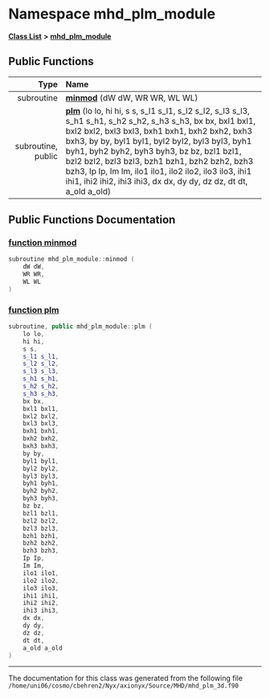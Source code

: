 
# Namespace mhd\_plm\_module


[**Class List**](annotated.md) **>** [**mhd\_plm\_module**](namespacemhd__plm__module.md)




















## Public Functions

| Type | Name |
| ---: | :--- |
|  subroutine | [**minmod**](namespacemhd__plm__module.md#function-minmod) (dW dW, WR WR, WL WL) <br> |
|  subroutine, public | [**plm**](namespacemhd__plm__module.md#function-plm) (lo lo, hi hi, s s, s\_l1 s\_l1, s\_l2 s\_l2, s\_l3 s\_l3, s\_h1 s\_h1, s\_h2 s\_h2, s\_h3 s\_h3, bx bx, bxl1 bxl1, bxl2 bxl2, bxl3 bxl3, bxh1 bxh1, bxh2 bxh2, bxh3 bxh3, by by, byl1 byl1, byl2 byl2, byl3 byl3, byh1 byh1, byh2 byh2, byh3 byh3, bz bz, bzl1 bzl1, bzl2 bzl2, bzl3 bzl3, bzh1 bzh1, bzh2 bzh2, bzh3 bzh3, Ip Ip, Im Im, ilo1 ilo1, ilo2 ilo2, ilo3 ilo3, ihi1 ihi1, ihi2 ihi2, ihi3 ihi3, dx dx, dy dy, dz dz, dt dt, a\_old a\_old) <br> |








## Public Functions Documentation


### <a href="#function-minmod" id="function-minmod">function minmod </a>


```cpp
subroutine mhd_plm_module::minmod (
    dW dW,
    WR WR,
    WL WL
) 
```



### <a href="#function-plm" id="function-plm">function plm </a>


```cpp
subroutine, public mhd_plm_module::plm (
    lo lo,
    hi hi,
    s s,
    s_l1 s_l1,
    s_l2 s_l2,
    s_l3 s_l3,
    s_h1 s_h1,
    s_h2 s_h2,
    s_h3 s_h3,
    bx bx,
    bxl1 bxl1,
    bxl2 bxl2,
    bxl3 bxl3,
    bxh1 bxh1,
    bxh2 bxh2,
    bxh3 bxh3,
    by by,
    byl1 byl1,
    byl2 byl2,
    byl3 byl3,
    byh1 byh1,
    byh2 byh2,
    byh3 byh3,
    bz bz,
    bzl1 bzl1,
    bzl2 bzl2,
    bzl3 bzl3,
    bzh1 bzh1,
    bzh2 bzh2,
    bzh3 bzh3,
    Ip Ip,
    Im Im,
    ilo1 ilo1,
    ilo2 ilo2,
    ilo3 ilo3,
    ihi1 ihi1,
    ihi2 ihi2,
    ihi3 ihi3,
    dx dx,
    dy dy,
    dz dz,
    dt dt,
    a_old a_old
) 
```



------------------------------
The documentation for this class was generated from the following file `/home/uni06/cosmo/cbehren2/Nyx/axionyx/Source/MHD/mhd_plm_3d.f90`